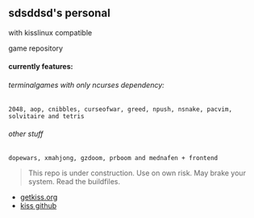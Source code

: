 ## sdsddsd's personal
with kisslinux compatible

game repository

#### currently features:


###### terminalgames with only ncurses dependency:
```
2048, aop, cnibbles, curseofwar, greed, npush, nsnake, pacvim, solvitaire and tetris
```


###### other stuff
```
dopewars, xmahjong, gzdoom, prboom and mednafen + frontend
```







> This repo is under construction. Use on own risk. May brake your system. Read the buildfiles.


* [getkiss.org](https://getkiss.org/)
* [kiss github](https://github.com/kisslinux)
